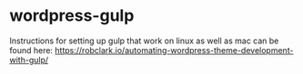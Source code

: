 # wordpress-gulp

Instructions for setting up gulp that work on linux as well as mac can be found here:
https://robclark.io/automating-wordpress-theme-development-with-gulp/
